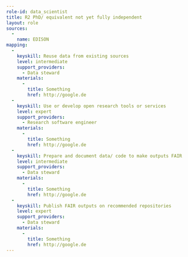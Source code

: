 ```yaml
---
role-id: data_scientist
title: R2 PhD/ equivalent not yet fully independent
layout: role
sources: 
  - 
    name: EDISON
mapping: 
  - 
    keyskill: Reuse data from existing sources
    level: intermediate
    support_providers: 
      - Data steward
    materials: 
      - 
        title: Something
        href: http://google.de
  - 
    keyskill: Use or develop open research tools or services
    level: expert
    support_providers: 
      - Research software engineer
    materials: 
      - 
        title: Something
        href: http://google.de
  - 
    keyskill: Prepare and document data/ code to make outputs FAIR
    level: intermediate
    support_providers: 
      - Data steward
    materials: 
      - 
        title: Something
        href: http://google.de
  - 
    keyskill: Publish FAIR outputs on recommended repositories
    level: expert
    support_providers: 
      - Data steward
    materials: 
      - 
        title: Something
        href: http://google.de
---
```

